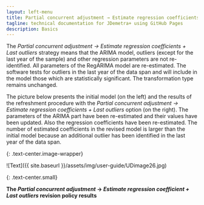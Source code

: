 ```yaml
---
layout: left-menu
title: Partial concurrent adjustment → Estimate regression coefficients + Last outliers
tagline: technical documentation for JDemetra+ using GitHub Pages
description: Basics
---
```

The *Partial concurrent adjustment → Estimate regression coefficients +
Last outliers* strategy means that the ARIMA model, outliers (except
for the last year of the sample) and other regression
parameters are not re-identified. All parameters of the RegARIMA model
are re-estimated. The software tests for outliers in the last year of the
data span and will include in the model those which are statistically
significant. The transformation type remains unchanged.

The picture below presents the initial model (on the left) and the
results of the refreshment procedure with the *Partial* *concurrent
adjustment → Estimate regression coefficients + Last outliers* option (on
the right). The parameters of the ARIMA part have been re-estimated and
their values have been updated. Also the regression coefficients have been
re-estimated. The number of estimated coefficients in the revised model
is larger than the initial model because an additional outlier has been
identified in the last year of the data span.

{: .text-center.image-wrapper}

![Text]({{ site.baseurl }}/assets/img/user-guide/UDimage26.jpg)

{: .text-center.small}

**The *Partial concurrent adjustment* → *Estimate regression coefficient + Last outliers* revision policy results**